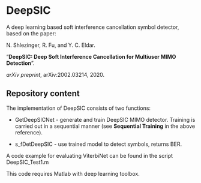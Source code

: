 # DeepSIC
A deep learning based soft interference cancellation symbol detector, based on the paper:

N. Shlezinger, R. Fu, and Y. C. Eldar. 

“**DeepSIC: Deep Soft Interference Cancellation for Multiuser MIMO Detection**”. 

*arXiv preprint*, arXiv:2002.03214, 2020.


## Repository content
The implementation of DeepSIC consists of two functions:

-  GetDeepSICNet - generate and train DeepSIC MIMO detector. Training is carried out in a sequential manner (see **Sequential Training** in the above reference).
  
-  s_fDetDeepSIC - use trained model to detect symbols, returns BER.
  
A code example for evaluating ViterbiNet can be found in the script DeepSIC_Test1.m

This code requires Matlab with deep learning toolbox.
